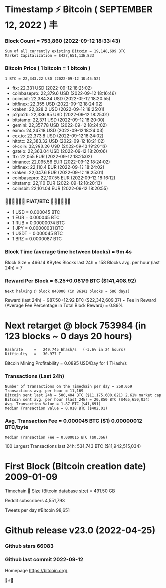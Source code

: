 # Timestamp ⚡ ₿itcoin ( SEPTEMBER 12, 2022 ) 丰
### Block Count	= 753,860 (2022-09-12 18:33:43)
    Sum of all currently existing Bitcoin = 19,148,699 BTC
    Market Capitalization = $427,651,136,833
### Bitcoin Price ( 1 bitcoin = 1 bitcoin )
	1 BTC = 22,343.22 USD (2022-09-12 18:45:52)
- ftx: 22,331 USD (2022-09-12 18:25:02)
- coinbasepro: 22,379.6 USD (2022-09-12 18:16:46)
- coinsbit: 22,384.34 USD (2022-09-12 18:20:55)
- bitfinex: 22,355 USD (2022-09-12 18:24:02)
- kraken: 22,328.2 USD (2022-09-12 18:25:01)
- p2pb2b: 22,336.95 USD (2022-09-12 18:25:01)
- bitstamp: 22,371 USD (2022-09-12 18:20:00)
- gemini: 22,357.78 USD (2022-09-12 18:24:02)
- exmo: 24,247.18 USD (2022-09-12 18:24:03)
- cex.io: 22,373.8 USD (2022-09-12 18:24:02)
- hitbtc: 22,383.32 USD (2022-09-12 18:21:02)
- okcoin: 22,383.26 USD (2022-09-12 18:20:13)
- gateio: 22,363.04 USD (2022-09-12 18:20:06)
- ftx: 22,055 EUR (2022-09-12 18:25:02)
- binance: 22,095.56 EUR (2022-09-12 18:24:02)
- bitfinex: 22,110.4 EUR (2022-09-12 18:24:02)
- kraken: 22,047.6 EUR (2022-09-12 18:25:01)
- coinbasepro: 22,107.55 EUR (2022-09-12 18:16:12)
- bitstamp: 22,110 EUR (2022-09-12 18:20:13)
- coinsbit: 22,101.04 EUR (2022-09-12 18:20:55)
### 💱💶💵💷💴💱 FIAT/BTC 💱💶💵💷💴💱
- 1 USD = 0.000045 BTC
- 1 EUR = 0.000045 BTC
- 1 RUB = 0.00000074 BTC
- 1 JPY = 0.00000031 BTC
- 1 USDT = 0.000045 BTC
- 1 BRZ = 0.0000087 BTC
### Block Time (average time between blocks) = 9m 4s
Block Size = 466.14 KBytes
Blocks last 24h = 158
Blocks avg. per hour (last 24h) = 7
### Reward Per Block = 6.25+0.08179 BTC ($141,408.92) 
    Next halving @ block 840000 (in 86141 blocks ~ 586 days)
Reward (last 24h) = 987.50+12.92 BTC ($22,342,609.37) ~ Fee in Reward (Average Fee Percentage in Total Block Reward) = 0.89%
# Next retarget @ block 753984 (in 123 blocks ~ 0 days 20 hours)
    Hashrate     =   249.745 Ehash/s   (-3.6% in 24 hours)
    Difficulty   =   30.977 T 
Bitcoin Mining Profitability = 0.0895 USD/Day for 1 THash/s
### Transactions (Last 24h)
    Number of transactions on the Timechain per day = 268,059
    Transactions avg. per hour = 11,169
    Bitcoin sent last 24h = 500,404 BTC ($11,175,600,821) 2.61% market cap
    Bitcoin sent avg. per hour (last 24h) = 20,850 BTC ($465,650,034)
    Avg. Transaction Value = 1.87 BTC ($41,691)
    Median Transaction Value = 0.018 BTC ($402.01)
### Avg. Transaction Fee = 0.000045 BTC ($1) 0.00000012 BTC/byte
    Median Transaction Fee = 0.000016 BTC ($0.366)
    
100 Largest Transactions	last 24h:   534,743 BTC   ($11,942,515,034) 

# First Block (Bitcoin creation date)	2009-01-09
Timechain 🪩 Size (Bitcoin database size) = 491.50 GB

Reddit subscribers	4,551,793

Tweets per day #Bitcoin	98,651
# Github release	v23.0 (2022-04-25)
### Github stars	66083
### Github last commit	2022-09-12

Homepage	https://bitcoin.org/

💙⚡️💜
